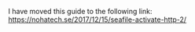 I have moved this guide to the following link:
https://nohatech.se/2017/12/15/seafile-activate-http-2/
